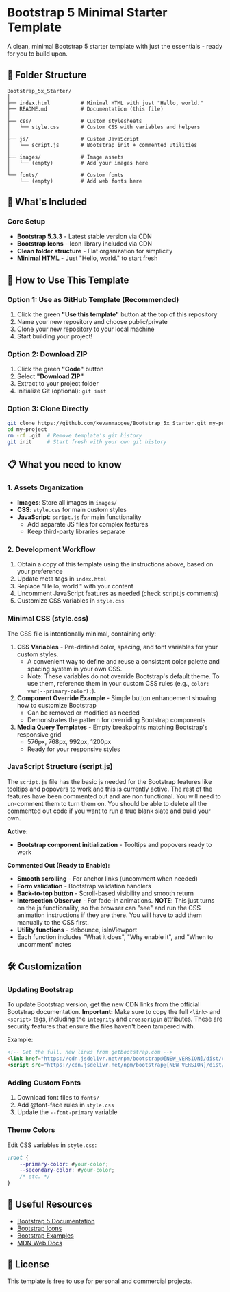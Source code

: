 # Bootstrap 5 Minimal Starter Template

A clean, minimal Bootstrap 5 starter template with just the essentials - ready for you to build upon.

## 📁 Folder Structure

```
Bootstrap_5x_Starter/
│
├── index.html          # Minimal HTML with just "Hello, world."
├── README.md           # Documentation (this file)
│
├── css/                # Custom stylesheets
│   └── style.css       # Custom CSS with variables and helpers
│
├── js/                 # Custom JavaScript
│   └── script.js       # Bootstrap init + commented utilities
│
├── images/             # Image assets
│   └── (empty)         # Add your images here
│
└── fonts/              # Custom fonts
    └── (empty)         # Add web fonts here
```

## 🚀 What's Included

### Core Setup
- **Bootstrap 5.3.3** - Latest stable version via CDN
- **Bootstrap Icons** - Icon library included via CDN
- **Clean folder structure** - Flat organization for simplicity
- **Minimal HTML** - Just "Hello, world." to start fresh

## 🎯 How to Use This Template

### Option 1: Use as GitHub Template (Recommended)
1. Click the green **"Use this template"** button at the top of this repository
2. Name your new repository and choose public/private
3. Clone your new repository to your local machine
4. Start building your project!

### Option 2: Download ZIP
1. Click the green **"Code"** button
2. Select **"Download ZIP"**
3. Extract to your project folder
4. Initialize Git (optional): `git init`

### Option 3: Clone Directly
```bash
git clone https://github.com/kevanmacgee/Bootstrap_5x_Starter.git my-project
cd my-project
rm -rf .git  # Remove template's git history
git init     # Start fresh with your own git history
```

## 📋 What you need to know

### 1. **Assets Organization**

- **Images**: Store all images in `images/`
- **CSS**: `style.css` for main custom styles
- **JavaScript**: `script.js` for main functionality
  - Add separate JS files for complex features
  - Keep third-party libraries separate

### 2. **Development Workflow**

1. Obtain a copy of this template using the instructions above, based on your preference
2. Update meta tags in `index.html`
3. Replace "Hello, world." with your content
4. Uncomment JavaScript features as needed (check script.js comments)
5. Customize CSS variables in `style.css`

### Minimal CSS (style.css)
The CSS file is intentionally minimal, containing only:

1. **CSS Variables** - Pre-defined color, spacing, and font variables for your custom styles.
   - A convenient way to define and reuse a consistent color palette and spacing system in your own CSS.
   - Note: These variables do not override Bootstrap's default theme. To use them, reference them in your custom CSS rules (e.g., `color: var(--primary-color);`).
2. **Component Override Example** - Simple button enhancement showing how to customize Bootstrap
   - Can be removed or modified as needed
   - Demonstrates the pattern for overriding Bootstrap components
3. **Media Query Templates** - Empty breakpoints matching Bootstrap's responsive grid
   - 576px, 768px, 992px, 1200px
   - Ready for your responsive styles

### JavaScript Structure (script.js)

The `script.js` file has the basic js needed for the Bootstrap features like tooltips and popovers to work and this is currently active. The rest of the features have been commented out and are non functional. You will need to un-comment them to turn them on. You should be able to delete all the commented out code if you want to run a true blank slate and build your own.

**Active:**
- **Bootstrap component initialization** - Tooltips and popovers ready to work

**Commented Out (Ready to Enable):**

- **Smooth scrolling** - For anchor links (uncomment when needed)
- **Form validation** - Bootstrap validation handlers
- **Back-to-top button** - Scroll-based visibility and smooth return
- **Intersection Observer** - For fade-in animations. **NOTE**: This just turns on the js functionality, so the browser can "see" and run the CSS animation instructions if they are there. You will have to add them manually to the CSS first.
- **Utility functions** - debounce, isInViewport
- Each function includes "What it does", "Why enable it", and "When to uncomment" notes



## 🛠️ Customization

### Updating Bootstrap
To update Bootstrap version, get the new CDN links from the official Bootstrap documentation. **Important:** Make sure to copy the full `<link>` and `<script>` tags, including the `integrity` and `crossorigin` attributes. These are security features that ensure the files haven't been tampered with.

Example:
```html
<!-- Get the full, new links from getbootstrap.com -->
<link href="https://cdn.jsdelivr.net/npm/bootstrap@[NEW_VERSION]/dist/css/bootstrap.min.css" rel="stylesheet" integrity="sha384-..." crossorigin="anonymous">
<script src="https://cdn.jsdelivr.net/npm/bootstrap@[NEW_VERSION]/dist/js/bootstrap.bundle.min.js" integrity="sha384-..." crossorigin="anonymous"></script>
```

### Adding Custom Fonts
1. Download font files to `fonts/`
2. Add @font-face rules in `style.css`
3. Update the `--font-primary` variable

### Theme Colors
Edit CSS variables in `style.css`:
```css
:root {
    --primary-color: #your-color;
    --secondary-color: #your-color;
    /* etc. */
}
```

## 🔗 Useful Resources

- [Bootstrap 5 Documentation](https://getbootstrap.com/docs/5.3/)
- [Bootstrap Icons](https://icons.getbootstrap.com/)
- [Bootstrap Examples](https://getbootstrap.com/docs/5.3/examples/)
- [MDN Web Docs](https://developer.mozilla.org/)

## 📝 License

This template is free to use for personal and commercial projects.


